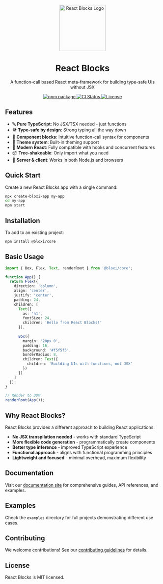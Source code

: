<p align="center">
  <img src="website/public/logo.svg" alt="React Blocks Logo" width="150" />
</p>

<h1 align="center">React Blocks</h1>

<p align="center">
  A function-call based React meta-framework for building type-safe UIs without JSX
</p>

<p align="center">
  <a href="https://npmjs.com/package/@bloxi/core">
    <img src="https://img.shields.io/npm/v/@bloxi/core.svg" alt="npm package" />
  </a>
  <a href="https://github.com/erickweyunga/bloxi/actions">
    <img src="https://github.com/erickweyunga/bloxi/workflows/CI/badge.svg" alt="CI Status" />
  </a>
  <a href="https://github.com/erickweyunga/bloxi/blob/main/LICENSE">
    <img src="https://img.shields.io/github/license/erickweyunga/bloxi" alt="License" />
  </a>
</p>

## Features

- 🔤 **Pure TypeScript**: No JSX/TSX needed - just functions
- 🛠️ **Type-safe by design**: Strong typing all the way down
- 🧩 **Component blocks**: Intuitive function-call syntax for components
- 🎨 **Theme system**: Built-in theming support
- 🚀 **Modern React**: Fully compatible with hooks and concurrent features
- 📦 **Tree-shakeable**: Only import what you need
- 🔄 **Server & client**: Works in both Node.js and browsers

## Quick Start

Create a new React Blocks app with a single command:

```bash
npx create-bloxi-app my-app
cd my-app
npm start
```

## Installation

To add to an existing project:

```bash
npm install @bloxi/core
```

## Basic Usage

```typescript
import { Box, Flex, Text, renderRoot } from '@bloxi/core';

function App() {
  return Flex({
    direction: 'column',
    align: 'center',
    justify: 'center',
    padding: 24,
    children: [
      Text({
        as: 'h1',
        fontSize: 24,
        children: 'Hello from React Blocks!'
      }),
      
      Box({
        margin: '20px 0',
        padding: 16,
        background: '#f5f5f5',
        borderRadius: 8,
        children: Text({
          children: 'Building UIs with functions, not JSX'
        })
      })
    ]
  });
}

// Render to DOM
renderRoot(App());
```

## Why React Blocks?

React Blocks provides a different approach to building React applications:

- **No JSX transpilation needed** - works with standard TypeScript
- **More flexible code generation** - programmatically create components
- **Better type inference** - improved TypeScript experience
- **Functional approach** - aligns with functional programming principles
- **Lightweight and focused** - minimal overhead, maximum flexibility

## Documentation

Visit our [documentation site](https://erickweyunga.github.io/bloxi) for comprehensive guides, API references, and examples.

## Examples

Check the `examples` directory for full projects demonstrating different use cases.

## Contributing

We welcome contributions! See our [contributing guidelines](CONTRIBUTING.md) for details.

## License

React Blocks is MIT licensed.